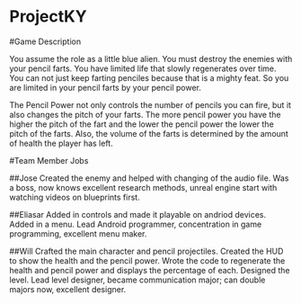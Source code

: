 # ProjectKY

#Game Description

You assume the role as a little blue alien. You must destroy the enemies with your pencil farts. You have limited life that slowly regenerates over time. You can not just keep farting penciles because that is a mighty feat. So you are limited in your pencil farts by your pencil power. 

The Pencil Power not only controls the number of pencils you can fire, but it also changes the pitch of your farts. The more pencil power you have the higher the pitch of the fart and the lower the pencil power the lower the pitch of the farts. Also, the volume of the farts is determined by the amount of health the player has left. 

#Team Member Jobs

##Jose
Created the enemy and helped with changing of the audio file.
Was a boss, now knows excellent research methods, unreal engine start with watching videos on blueprints first.

##Eliasar
Added in controls and made it playable on andriod devices.
Added in a menu. Lead Android programmer, concentration in game programming, excellent menu maker.

##Will
Crafted the main character and pencil projectiles. 
Created the HUD to show the health and the pencil power. Wrote the code to regenerate the health and pencil power and displays the percentage of each. 
Designed the level. Lead level designer, became communication major; can double majors now, excellent designer.
